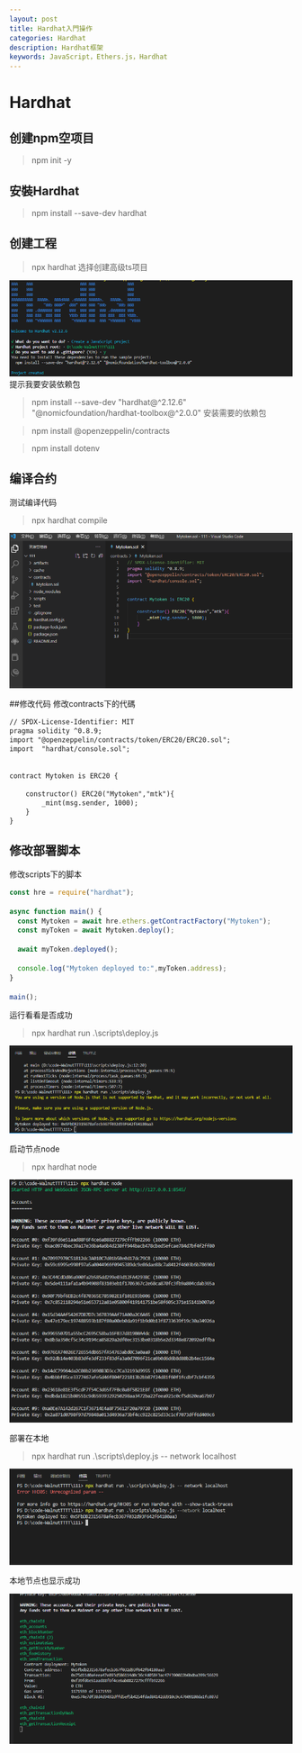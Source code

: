```yaml
---
layout: post
title: Hardhat入門操作
categories: Hardhat
description: Hardhat框架
keywords: JavaScript，Ethers.js，Hardhat
---
```

# Hardhat
## 创建npm空项目
>npm init -y

## 安裝Hardhat

>npm install --save-dev hardhat

## 创建工程
>npx hardhat
选择创建高级ts项目  

![Hardhat](/images/Hardhat/2023.02.06/1675680390181.png)
提示我要安装依赖包
>npm install --save-dev "hardhat@^2.12.6" "@nomicfoundation/hardhat-toolbox@^2.0.0"
安装需要的依赖包  

>npm install @openzeppelin/contracts  

>npm install dotenv

## 编译合约
测试编译代码
>npx hardhat compile

![项目目录](/images/Hardhat/2023.02.06/b92029e620bf7309fe2cecded0ece41.png)

##修改代码
修改contracts下的代碼
```
// SPDX-License-Identifier: MIT
pragma solidity ^0.8.9;
import "@openzeppelin/contracts/token/ERC20/ERC20.sol";
import  "hardhat/console.sol";


contract Mytoken is ERC20 {
    
    constructor() ERC20("Mytoken","mtk"){
        _mint(msg.sender, 1000);
    }
}

```

## 修改部署脚本
修改scripts下的脚本
``` JavaScript
const hre = require("hardhat");

async function main() {
  const Mytoken = await hre.ethers.getContractFactory("Mytoken");
  const myToken = await Mytoken.deploy();

  await myToken.deployed();

  console.log("Mytoken deployed to:",myToken.address);
}

main();
```
运行看看是否成功
>npx hardhat run .\scripts\deploy.js  

![成功](/images/Hardhat/2023.02.06/b4ab9ef41ab56f88c62d510a11808ba.png)  

启动节点node
>npx hardhat node  

![启动节点node](/images/Hardhat/2023.02.06/e30189f2805bf18f9b42e94ed323e8f.png)   

部署在本地
>npx hardhat run .\scripts\deploy.js -- network localhost

![启动节点node](/images/Hardhat/2023.02.06/f72f215e61c7d2c7467289817e67c10.png) 

本地节点也显示成功

![启动节点node](/images/Hardhat/2023.02.06/1f781ee0ba42d16bc83a55a6d587c77.png) 